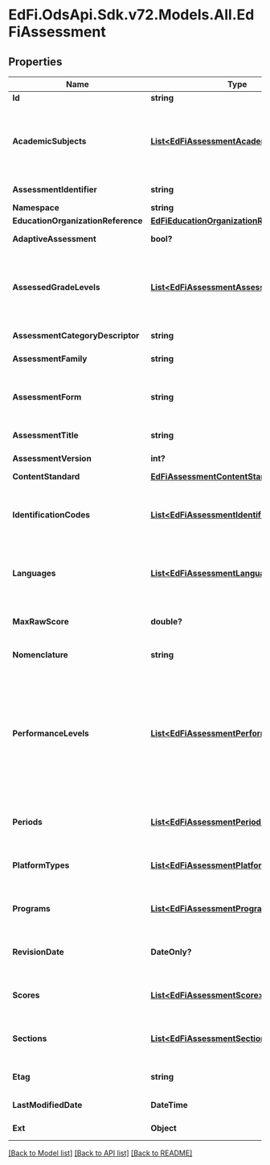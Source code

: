 # EdFi.OdsApi.Sdk.v72.Models.All.EdFiAssessment

## Properties

Name | Type | Description | Notes
------------ | ------------- | ------------- | -------------
**Id** | **string** |  | [optional] 
**AcademicSubjects** | [**List&lt;EdFiAssessmentAcademicSubject&gt;**](EdFiAssessmentAcademicSubject.md) | An unordered collection of assessmentAcademicSubjects. The description of the content or subject area (e.g., arts, mathematics, reading, stenography, or a foreign language) of an assessment. | 
**AssessmentIdentifier** | **string** | A unique number or alphanumeric code assigned to an assessment. | 
**Namespace** | **string** | Namespace for the assessment. | 
**EducationOrganizationReference** | [**EdFiEducationOrganizationReference**](EdFiEducationOrganizationReference.md) |  | [optional] 
**AdaptiveAssessment** | **bool?** | Indicates that the assessment is adaptive. | [optional] 
**AssessedGradeLevels** | [**List&lt;EdFiAssessmentAssessedGradeLevel&gt;**](EdFiAssessmentAssessedGradeLevel.md) | An unordered collection of assessmentAssessedGradeLevels. The grade level(s) for which an assessment is designed. The semantics of null is assumed to mean that the assessment is not associated with any grade level. | [optional] 
**AssessmentCategoryDescriptor** | **string** | The category of an assessment based on format and content. | [optional] 
**AssessmentFamily** | **string** | The assessment family this assessment is a member of. | [optional] 
**AssessmentForm** | **string** | Identifies the form of the assessment, for example a regular versus makeup form, multiple choice versus constructed response, etc. | [optional] 
**AssessmentTitle** | **string** | The title or name of the assessment. | 
**AssessmentVersion** | **int?** | The version identifier for the assessment. | [optional] 
**ContentStandard** | [**EdFiAssessmentContentStandard**](EdFiAssessmentContentStandard.md) |  | [optional] 
**IdentificationCodes** | [**List&lt;EdFiAssessmentIdentificationCode&gt;**](EdFiAssessmentIdentificationCode.md) | An unordered collection of assessmentIdentificationCodes. A unique number or alphanumeric code assigned to an assessment by a school, school system, a state, or other agency or entity. | [optional] 
**Languages** | [**List&lt;EdFiAssessmentLanguage&gt;**](EdFiAssessmentLanguage.md) | An unordered collection of assessmentLanguages. An indication of the languages in which the assessment is designed. | [optional] 
**MaxRawScore** | **double?** | The maximum raw score achievable across all assessment items that are correct and scored at the maximum. | [optional] 
**Nomenclature** | **string** | Reflects the specific nomenclature used for assessment. | [optional] 
**PerformanceLevels** | [**List&lt;EdFiAssessmentPerformanceLevel&gt;**](EdFiAssessmentPerformanceLevel.md) | An unordered collection of assessmentPerformanceLevels. Definition of the performance levels and the associated cut scores. Three styles are supported: 1. Specification of performance level by minimum and maximum score, 2. Specification of performance level by cut score, using only minimum score, 3. Specification of performance level without any mapping to scores. | [optional] 
**Periods** | [**List&lt;EdFiAssessmentPeriod&gt;**](EdFiAssessmentPeriod.md) | An unordered collection of assessmentPeriods. The period or window in which an assessment is supposed to be administered. | [optional] 
**PlatformTypes** | [**List&lt;EdFiAssessmentPlatformType&gt;**](EdFiAssessmentPlatformType.md) | An unordered collection of assessmentPlatformTypes. The platforms with which the assessment may be delivered. | [optional] 
**Programs** | [**List&lt;EdFiAssessmentProgram&gt;**](EdFiAssessmentProgram.md) | An unordered collection of assessmentPrograms. The programs associated with the assessment. | [optional] 
**RevisionDate** | **DateOnly?** | The month, day, and year that the conceptual design for the assessment was most recently revised substantially. | [optional] 
**Scores** | [**List&lt;EdFiAssessmentScore&gt;**](EdFiAssessmentScore.md) | An unordered collection of assessmentScores. Definition of the scores to be expected from this assessment. | [optional] 
**Sections** | [**List&lt;EdFiAssessmentSection&gt;**](EdFiAssessmentSection.md) | An unordered collection of assessmentSections. The Section(s) to which the assessment is associated. | [optional] 
**Etag** | **string** | A unique system-generated value that identifies the version of the resource. | [optional] 
**LastModifiedDate** | **DateTime** | The date and time the resource was last modified. | [optional] 
**Ext** | **Object** | Extensions to the Assessment entity. | [optional] 

[[Back to Model list]](../README.md#documentation-for-models) [[Back to API list]](../README.md#documentation-for-api-endpoints) [[Back to README]](../README.md)

